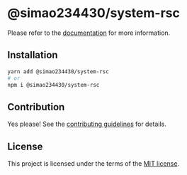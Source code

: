 # @simao234430/system-rsc



Please refer to the [documentation](https://YooUI.org/docs/components/system-rsc) for more information.

## Installation

```sh
yarn add @simao234430/system-rsc
# or
npm i @simao234430/system-rsc
```

## Contribution

Yes please! See the
[contributing guidelines](https://github.com/xiaosimao123/yooui/blob/master/CONTRIBUTING.md)
for details.

## License

This project is licensed under the terms of the
[MIT license](https://github.com/xiaosimao123/yooui/blob/master/LICENSE).
